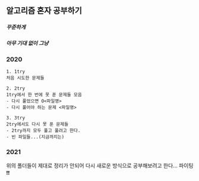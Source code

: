 ## 알고리즘 혼자 공부하기
##### 꾸준하게
##### 아무 기대 없이 그냥

### 2020

    1. 1try
    처음 시도한 문제들

    2. 2try
    1try에서 한 번에 못 푼 문제들 모음
    - 다시 풀었으면 O<파일명>
    - 다시 풀어야 하는 문제 <파일명>

    3. 3try
    2try에서도 다시 못 푼 문제들
    - 2try까지 모두 풀고 풀려고 한다.
    - 빈 파일들...(지금까지는)

### 2021
위의 폴더들이 제대로 정리가 안되어 다시 새로운 방식으로 공부해보려고 한다...
파이팅❗❗

